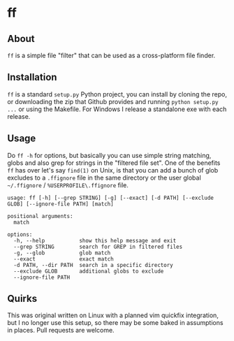 # ff

## About

`ff` is a simple file "filter" that can be used as a cross-platform file finder.

## Installation

`ff` is a standard `setup.py` Python project, you can install by cloning the repo, or downloading the zip that Github provides and running `python setup.py ...` or using the Makefile.
For Windows I release a standalone exe with each release.

## Usage

Do `ff -h` for options, but basically you can use simple string matching, globs and also grep for strings in the "filtered file set".
One of the benefits `ff` has over let's say `find(1)` on Unix, is that you can add a bunch of glob excludes to a `.ffignore` file in the same directory or
the user global `~/.ffignore` / `%USERPROFILE\.ffignore` file.

```
usage: ff [-h] [--grep STRING] [-g] [--exact] [-d PATH] [--exclude GLOB] [--ignore-file PATH] [match]

positional arguments:
  match

options:
  -h, --help           show this help message and exit
  --grep STRING        search for GREP in filtered files
  -g, --glob           glob match
  --exact              exact match
  -d PATH, --dir PATH  search in a specific directory
  --exclude GLOB       additional globs to exclude
  --ignore-file PATH
```

## Quirks

This was original written on Linux with a planned vim quickfix integration, but I no longer use this setup, so there may be some baked in assumptions in places. Pull requests are welcome.
